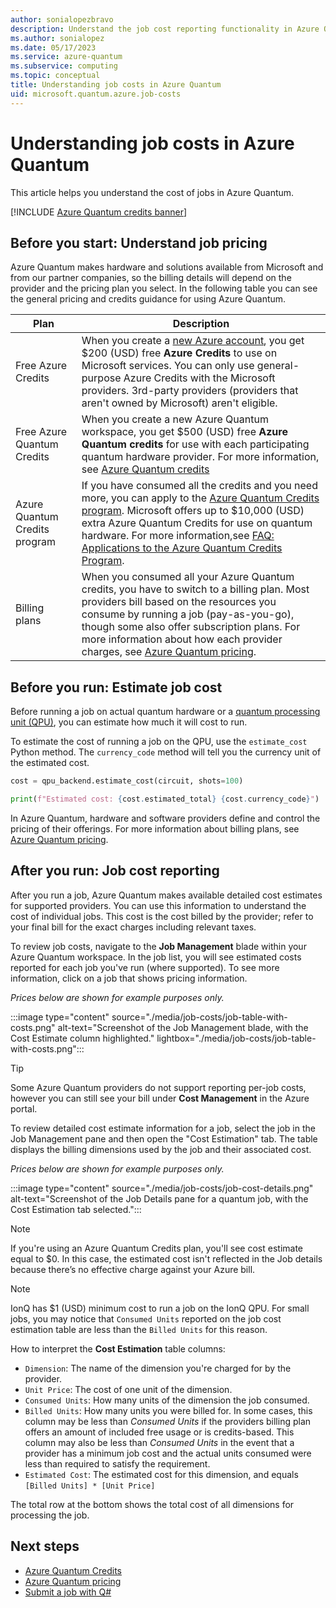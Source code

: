 ```yaml
---
author: sonialopezbravo
description: Understand the job cost reporting functionality in Azure Quantum.
ms.author: sonialopez
ms.date: 05/17/2023
ms.service: azure-quantum
ms.subservice: computing
ms.topic: conceptual
title: Understanding job costs in Azure Quantum
uid: microsoft.quantum.azure.job-costs
---
```


# Understanding job costs in Azure Quantum

This article helps you understand the cost of jobs in Azure Quantum. 

[!INCLUDE [Azure Quantum credits banner](includes/azure-quantum-credits.md)]

## Before you start: Understand job pricing

Azure Quantum makes hardware and solutions available from Microsoft and from our partner companies, so the billing details will depend on the provider and the pricing plan you select. In the following table you can see the general pricing and credits guidance for using Azure Quantum.

|Plan|Description|
|---|---|
|Free Azure Credits| When you create a [new Azure account](https://azure.microsoft.com/free/?WT.mc_id=A261C142F), you get $200 (USD) free **Azure Credits** to use on Microsoft services. You can only use general-purpose Azure Credits with the Microsoft providers. 3rd-party providers (providers that aren't owned by Microsoft) aren't eligible.|
|Free Azure Quantum Credits| When you create a new Azure Quantum workspace, you get $500 (USD) free **Azure Quantum credits** for use with each participating quantum hardware provider. For more information, see [Azure Quantum credits](xref:microsoft.quantum.credits)|
|Azure Quantum Credits program| If you have consumed all the credits and you need more, you can apply to the [Azure Quantum Credits program](https://aka.ms/aq/credits). Microsoft offers up to $10,000 (USD) extra Azure Quantum Credits for use on quantum hardware. For more information,see [FAQ: Applications to the Azure Quantum Credits Program](xref:microsoft.quantum.credits.credits-faq).|
|Billing plans| When you consumed all your Azure Quantum credits, you have to switch to a billing plan. Most providers bill based on the resources you consume by running a job (pay-as-you-go), though some also offer subscription plans. For more information about how each provider charges, see [Azure Quantum pricing](xref:microsoft.quantum.providers-pricing).|

## Before you run: Estimate job cost

Before running a job on actual quantum hardware or a [quantum processing unit (QPU)](xref:microsoft.quantum.target-profiles), you can estimate how much it will cost to run. 

To estimate the cost of running a job on the QPU, use the `estimate_cost` Python method. The `currency_code` method will tell you the currency unit of the estimated cost.

```python
cost = qpu_backend.estimate_cost(circuit, shots=100)

print(f"Estimated cost: {cost.estimated_total} {cost.currency_code}")
```

In Azure Quantum, hardware and software providers define and control the pricing of their offerings. For more information about billing plans, see [Azure Quantum pricing](xref:microsoft.quantum.providers-pricing).


## After you run: Job cost reporting

After you run a job, Azure Quantum makes available detailed cost estimates for supported providers. You can use this information to understand the cost of individual jobs. This cost is the cost billed by the provider; refer to your final bill for the exact charges including relevant taxes.

To review job costs, navigate to the **Job Management** blade within your Azure Quantum workspace. In the job list, you will see estimated costs reported for each job you've run (where supported). To see more information, click on a job that shows pricing information.

_Prices below are shown for example purposes only._

:::image type="content" source="./media/job-costs/job-table-with-costs.png" alt-text="Screenshot of the Job Management blade, with the Cost Estimate column highlighted." lightbox="./media/job-costs/job-table-with-costs.png":::

> [!TIP]
> Some Azure Quantum providers do not support reporting per-job costs, however you can still see your bill under **Cost Management** in the Azure portal.

To review detailed cost estimate information for a job, select the job in the Job Management pane and then open the "Cost Estimation" tab. The table displays the billing dimensions used by the job and their associated cost.

_Prices below are shown for example purposes only._

:::image type="content" source="./media/job-costs/job-cost-details.png" alt-text="Screenshot of the Job Details pane for a quantum job, with the Cost Estimation tab selected.":::

> [!NOTE]
> If you're using an Azure Quantum Credits plan, you'll see cost estimate equal to $0. In this case, the estimated cost isn't reflected in the Job details because there’s no effective charge against your Azure bill.

> [!NOTE]
> IonQ has $1 (USD) minimum cost to run a job on the IonQ QPU. For small jobs, you may notice that `Consumed Units` reported on the job cost estimation table are less than the `Billed Units` for this reason.



How to interpret the **Cost Estimation** table columns:

- `Dimension`: The name of the dimension you're charged for by the provider.
- `Unit Price`: The cost of one unit of the dimension.
- `Consumed Units`: How many units of the dimension the job consumed.
- `Billed Units`: How many units you were billed for. In some cases, this column may be less than _Consumed Units_ if the providers billing plan offers an amount of included free usage or is credits-based. This column may also be less than _Consumed Units_ in the event that a provider has a minimum job cost and the actual units consumed were less than required to satisfy the requirement.
- `Estimated Cost`: The estimated cost for this dimension, and equals `[Billed Units] * [Unit Price]`

The total row at the bottom shows the total cost of all dimensions for processing the job.

## Next steps

- [Azure Quantum Credits](xref:microsoft.quantum.credits)
- [Azure Quantum pricing](xref:microsoft.quantum.providers-pricing)
- [Submit a job with Q#](xref:microsoft.quantum.submit-jobs)
